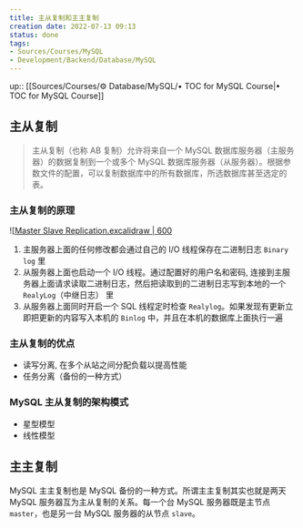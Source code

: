 ```yaml
---
title: 主从复制和主主复制
creation date: 2022-07-13 09:13 
status: done
tags:
- Sources/Courses/MySQL
- Development/Backend/Database/MySQL
---
```

up:: [[Sources/Courses/⚙️ Database/MySQL/• TOC for MySQL Course|• TOC for MySQL Course]]

## 主从复制

> 主从复制（也称 AB 复制）允许将来自一个 MySQL 数据库服务器（主服务器）的数据复制到一个或多个 MySQL 数据库服务器（从服务器）。根据参数文件的配置，可以复制数据库中的所有数据库，所选数据库甚至选定的表。

### 主从复制的原理

![[Master Slave Replication.excalidraw | 600](../../../../Extras/Excalidraw/%E6%95%B0%E6%8D%AE%E5%BA%93/Master%20Slave%20Replication.excalidraw.md)

1. 主服务器上面的任何修改都会通过自己的 I/O 线程保存在二进制日志 `Binary log` 里
2. 从服务器上面也启动一个 I/O 线程。通过配置好的用户名和密码, 连接到主服务器上面请求读取二进制日志，然后把读取到的二进制日志写到本地的一个 `RealyLog`（中继日志） 里
3. 从服务器上面同时开启一个 SQL 线程定时检查 `Realylog`。如果发现有更新立即把更新的内容写入本机的 `Binlog` 中，并且在本机的数据库上面执行一遍

### 主从复制的优点

- 读写分离, 在多个从站之间分配负载以提高性能
- 任务分离（备份的一种方式）

### MySQL 主从复制的架构模式

- 星型模型
- 线性模型

## 主主复制

MySQL 主主复制也是 MySQL 备份的一种方式。所谓主主复制其实也就是两天 MySQL 服务器互为主从复制的关系。每一个台 MySQL 服务器既是主节点 `master`，也是另一台 MySQL 服务器的从节点 `slave`。
